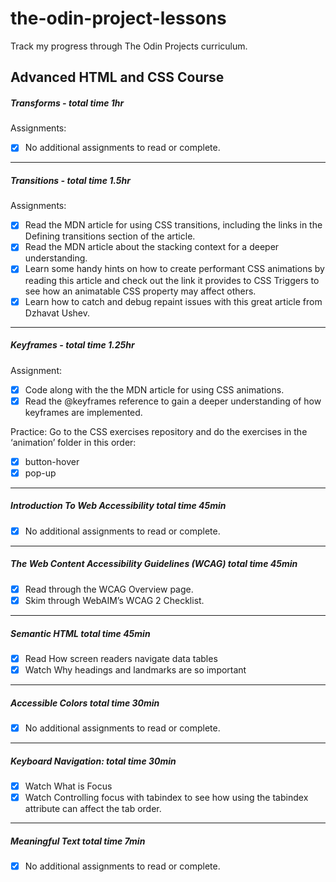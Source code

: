# the-odin-project-lessons
Track my progress through The Odin Projects curriculum.


## Advanced HTML and CSS Course

##### Transforms - total time 1hr

Assignments:
  - [x] No additional assignments to read or complete.
---
##### Transitions - total time 1.5hr

Assignments:
  - [x] Read the MDN article for using CSS transitions, including the links in the Defining transitions section of the article.
  - [x] Read the MDN article about the stacking context for a deeper understanding.
  - [x] Learn some handy hints on how to create performant CSS animations by reading this article and check out the link it provides to CSS Triggers to see how           an animatable CSS property may affect others.
  - [x] Learn how to catch and debug repaint issues with this great article from Dzhavat Ushev.
---
##### Keyframes - total time 1.25hr

Assignment:
  - [x] Code along with the the MDN article for using CSS animations.
  - [x] Read the @keyframes reference to gain a deeper understanding of how keyframes are implemented.
  
Practice: Go to the CSS exercises repository and do the exercises in the ‘animation’ folder in this order:
  - [x] button-hover
  - [x] pop-up
  ---
  
  ##### Introduction To Web Accessibility total time 45min
  - [x] No additional assignments to read or complete.

  ---
  ##### The Web Content Accessibility Guidelines (WCAG) total time 45min
  - [x] Read through the WCAG Overview page.
  - [x] Skim through WebAIM’s WCAG 2 Checklist.

  ---
  ##### Semantic HTML total time 45min
  - [x] Read How screen readers navigate data tables
  - [x] Watch Why headings and landmarks are so important 

  ---
  ##### Accessible Colors total time 30min
  - [x] No additional assignments to read or complete.

  ---
  ##### Keyboard Navigation: total time 30min
  - [x] Watch What is Focus 
  - [x] Watch Controlling focus with tabindex to see how using the tabindex attribute can affect the tab order.

  ---
  ##### Meaningful Text total time 7min
  - [x] No additional assignments to read or complete.

